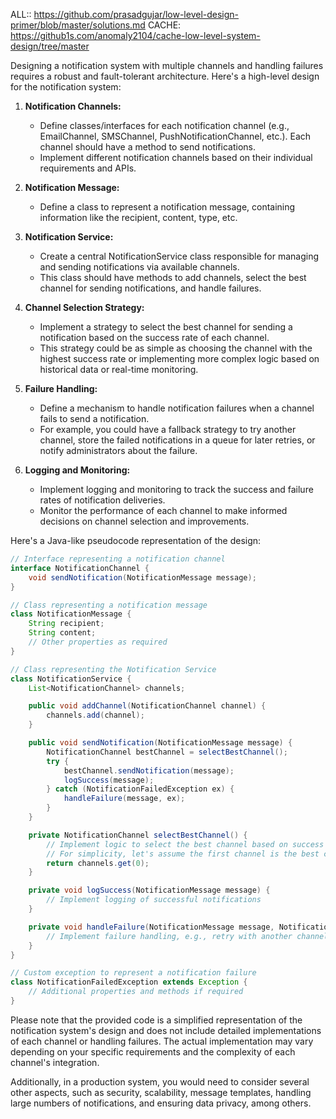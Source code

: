 ALL:: https://github.com/prasadgujar/low-level-design-primer/blob/master/solutions.md
CACHE: https://github1s.com/anomaly2104/cache-low-level-system-design/tree/master


Designing a notification system with multiple channels and handling failures requires a robust and fault-tolerant 
architecture. Here's a high-level design for the notification system:

1. **Notification Channels:**
   - Define classes/interfaces for each notification channel (e.g., EmailChannel, SMSChannel, PushNotificationChannel, etc.). 
   Each channel should have a method to send notifications.
   - Implement different notification channels based on their individual requirements and APIs.

2. **Notification Message:**
   - Define a class to represent a notification message, containing information like the recipient, content, type, etc.

3. **Notification Service:**
   - Create a central NotificationService class responsible for managing and sending notifications via available channels.
   - This class should have methods to add channels, select the best channel for sending notifications, and handle failures.

4. **Channel Selection Strategy:**
   - Implement a strategy to select the best channel for sending a notification based on the success rate of each channel.
   - This strategy could be as simple as choosing the channel with the highest success rate or implementing more complex 
   logic based on historical data or real-time monitoring.

5. **Failure Handling:**
   - Define a mechanism to handle notification failures when a channel fails to send a notification.
   - For example, you could have a fallback strategy to try another channel, store the failed notifications in a queue 
   for later retries, or notify administrators about the failure.

6. **Logging and Monitoring:**
   - Implement logging and monitoring to track the success and failure rates of notification deliveries.
   - Monitor the performance of each channel to make informed decisions on channel selection and improvements.

Here's a Java-like pseudocode representation of the design:

```java
// Interface representing a notification channel
interface NotificationChannel {
    void sendNotification(NotificationMessage message);
}

// Class representing a notification message
class NotificationMessage {
    String recipient;
    String content;
    // Other properties as required
}

// Class representing the Notification Service
class NotificationService {
    List<NotificationChannel> channels;

    public void addChannel(NotificationChannel channel) {
        channels.add(channel);
    }

    public void sendNotification(NotificationMessage message) {
        NotificationChannel bestChannel = selectBestChannel();
        try {
            bestChannel.sendNotification(message);
            logSuccess(message);
        } catch (NotificationFailedException ex) {
            handleFailure(message, ex);
        }
    }

    private NotificationChannel selectBestChannel() {
        // Implement logic to select the best channel based on success rates or other criteria
        // For simplicity, let's assume the first channel is the best channel.
        return channels.get(0);
    }

    private void logSuccess(NotificationMessage message) {
        // Implement logging of successful notifications
    }

    private void handleFailure(NotificationMessage message, NotificationFailedException ex) {
        // Implement failure handling, e.g., retry with another channel, notify administrators, etc.
    }
}

// Custom exception to represent a notification failure
class NotificationFailedException extends Exception {
    // Additional properties and methods if required
}
```

Please note that the provided code is a simplified representation of the notification system's design and does not 
include detailed implementations of each channel or handling failures. The actual implementation may vary depending 
on your specific requirements and the complexity of each channel's integration.

Additionally, in a production system, you would need to consider several other aspects, such as security, scalability, 
message templates, handling large numbers of notifications, and ensuring data privacy, among others.